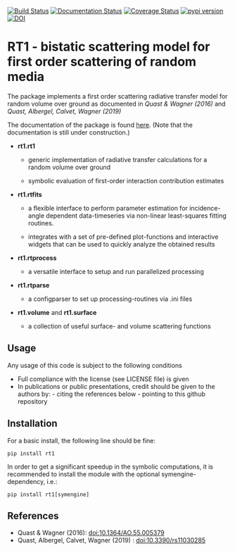 [![Build Status](https://travis-ci.org/TUW-GEO/rt1.svg?branch=dev)](https://travis-ci.org/TUW-GEO/rt1)
[![Documentation Status](https://readthedocs.org/projects/rt1/badge/?version=latest)](http://rt1.readthedocs.io/)
[![Coverage Status](https://coveralls.io/repos/github/TUW-GEO/rt1/badge.svg?branch=dev)](https://coveralls.io/github/TUW-GEO/rt1?branch=dev)
[![pypi version](https://img.shields.io/pypi/v/rt1)](https://pypi.org/project/rt1/)
[![DOI](https://zenodo.org/badge/69531751.svg)](https://zenodo.org/badge/latestdoi/69531751)

# RT1 - bistatic scattering model for first order scattering of random media

The package implements a first order scattering radiative transfer model
for random volume over ground as documented in *Quast & Wagner (2016)* and
*Quast, Albergel, Calvet, Wagner (2019)*

The documentation of the package is found [here](http://rt1.readthedocs.io/).
(Note that the documentation is still under construction.)

- **rt1.rt1**

  - generic implementation of radiative transfer calculations for a random
    volume over ground

  - symbolic evaluation of first-order interaction contribution estimates

- **rt1.rtfits**

  - a flexible interface to perform parameter estimation for incidence-angle
    dependent data-timeseries via non-linear least-squares fitting routines.

  - integrates with a set of pre-defined plot-functions and interactive
    widgets that can be used to quickly analyze the obtained results

- **rt1.rtprocess**

  - a versatile interface to setup and run parallelized processing

- **rt1.rtparse**

  - a configparser to set up processing-routines via .ini files

- **rt1.volume** and **rt1.surface**

  - a collection of useful surface- and volume scattering functions



## Usage
Any usage of this code is subject to the following conditions

* Full compliance with the license (see LICENSE file) is given
* In publications or public presentations, credit should be given to the
  authors by:
      - citing the references below
      - pointing to this github repository

## Installation
For a basic install, the following line should be fine:

    pip install rt1

In order to get a significant speedup in the symbolic computations,
it is recommended to install the module with the optional
symengine-dependency, i.e.:

    pip install rt1[symengine]

## References
* Quast & Wagner (2016): [doi:10.1364/AO.55.005379](https://doi.org/10.1364/AO.55.005379)
* Quast, Albergel, Calvet, Wagner (2019) : [doi:10.3390/rs11030285](https://doi.org/10.3390/rs11030285)

